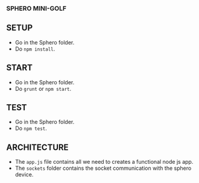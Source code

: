 ### SPHERO MINI-GOLF

## SETUP

- Go in the Sphero folder.
- Do `npm install`.

## START

- Go in the Sphero folder.
- Do `grunt` or `npm start`.

## TEST

- Go in the Sphero folder.
- Do `npm test`.

## ARCHITECTURE

- The `app.js` file contains all we need to creates a functional node js app.
- The `sockets` folder contains the socket communication with the sphero device.